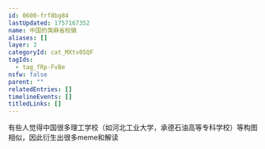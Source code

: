 ```yaml
---
id: 0600-frf8bg84
lastUpdated: 1757167352
name: 中国的类麻省校徽
aliases: []
layer: 3
categoryId: cat_MXtv05QF
tagIds:
  - tag_fRp-FvBe
nsfw: false
parent: ""
relatedEntries: []
timelineEvents: []
titledLinks: []
---
```


有些人觉得中国很多理工学校（如河北工业大学，承德石油高等专科学校）等构图相似，因此衍生出很多meme和解读